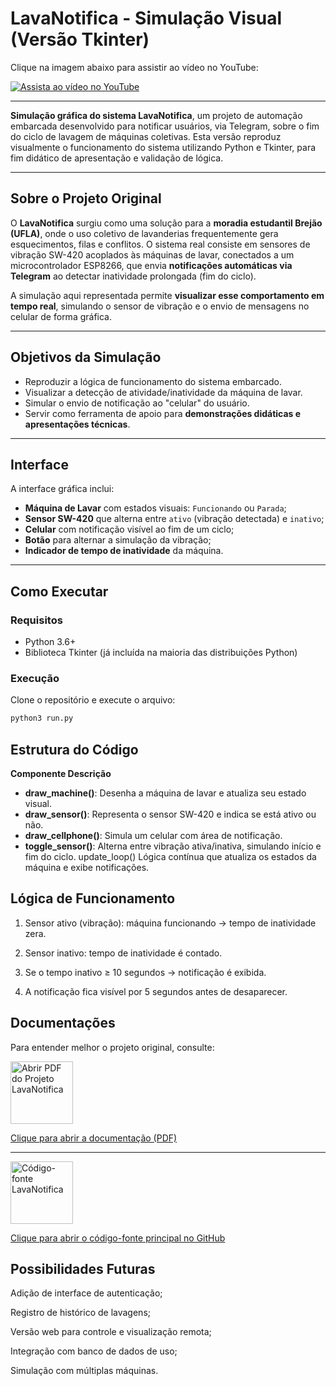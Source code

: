 # LavaNotifica - Simulação Visual (Versão Tkinter)

Clique na imagem abaixo para assistir ao vídeo no YouTube:

<a href="https://youtu.be/95hWp7qxDCk" target="_blank">
  <img src="https://img.youtube.com/vi/95hWp7qxDCk/hqdefault.jpg" alt="Assista ao vídeo no YouTube" />
</a>

---

 **Simulação gráfica do sistema LavaNotifica**, um projeto de automação embarcada desenvolvido para notificar usuários, via Telegram, sobre o fim do ciclo de lavagem de máquinas coletivas. Esta versão reproduz visualmente o funcionamento do sistema utilizando Python e Tkinter, para fim didático de apresentação e validação de lógica.

---

## Sobre o Projeto Original

O **LavaNotifica** surgiu como uma solução para a **moradia estudantil Brejão (UFLA)**, onde o uso coletivo de lavanderias frequentemente gera esquecimentos, filas e conflitos. O sistema real consiste em sensores de vibração SW-420 acoplados às máquinas de lavar, conectados a um microcontrolador ESP8266, que envia **notificações automáticas via Telegram** ao detectar inatividade prolongada (fim do ciclo).

A simulação aqui representada permite **visualizar esse comportamento em tempo real**, simulando o sensor de vibração e o envio de mensagens no celular de forma gráfica.

---

## Objetivos da Simulação

- Reproduzir a lógica de funcionamento do sistema embarcado.
- Visualizar a detecção de atividade/inatividade da máquina de lavar.
- Simular o envio de notificação ao "celular" do usuário.
- Servir como ferramenta de apoio para **demonstrações didáticas e apresentações técnicas**.

---

## Interface

A interface gráfica inclui:

- **Máquina de Lavar** com estados visuais: `Funcionando` ou `Parada`;
- **Sensor SW-420** que alterna entre `ativo` (vibração detectada) e `inativo`;
- **Celular** com notificação visível ao fim de um ciclo;
- **Botão** para alternar a simulação da vibração;
- **Indicador de tempo de inatividade** da máquina.

---

## Como Executar

### Requisitos

- Python 3.6+
- Biblioteca Tkinter (já incluída na maioria das distribuições Python)

### Execução

Clone o repositório e execute o arquivo:

```bash
python3 run.py
```

## Estrutura do Código

**Componente	Descrição**

- **draw_machine()**:	Desenha a máquina de lavar e atualiza seu estado visual.
- **draw_sensor()**:	Representa o sensor SW-420 e indica se está ativo ou não.
- **draw_cellphone()**:	Simula um celular com área de notificação.
- **toggle_sensor()**:	Alterna entre vibração ativa/inativa, simulando início e fim do ciclo.
update_loop()	Lógica contínua que atualiza os estados da máquina e exibe notificações.

## Lógica de Funcionamento
1. Sensor ativo (vibração): máquina funcionando → tempo de inatividade zera.

2. Sensor inativo: tempo de inatividade é contado.

3. Se o tempo inativo ≥ 10 segundos → notificação é exibida.

4. A notificação fica visível por 5 segundos antes de desaparecer.

## Documentações
Para entender melhor o projeto original, consulte:

<a href="./Projeto_LavaNotifica.pdf" target="_blank">
  <img src="https://img.icons8.com/ios-filled/100/fa314a/pdf.png" alt="Abrir PDF do Projeto LavaNotifica" width="100"/>
  <p>Clique para abrir a documentação (PDF)</p>
</a>

---

<a href="https://github.com/joseabrantesjr/LavaNotifica/blob/main/run.py" target="_blank">
  <img src="https://img.icons8.com/fluency/100/source-code.png" alt="Código-fonte LavaNotifica" width="100"/>
  <p>Clique para abrir o código-fonte principal no GitHub</p>
</a>

## Possibilidades Futuras
Adição de interface de autenticação;

Registro de histórico de lavagens;

Versão web para controle e visualização remota;

Integração com banco de dados de uso;

Simulação com múltiplas máquinas.
